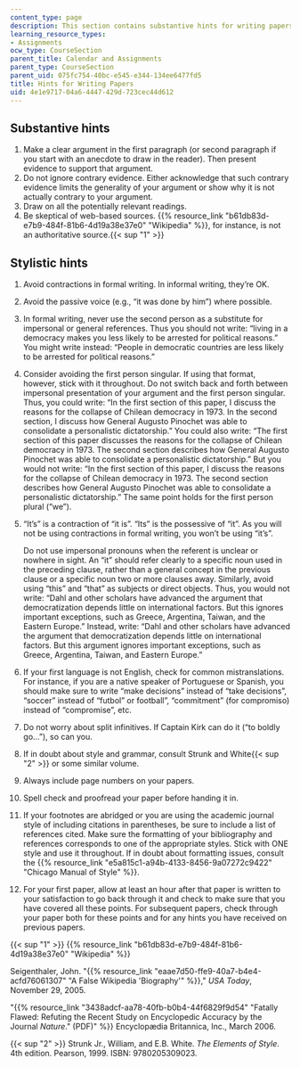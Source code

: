 ```yaml
---
content_type: page
description: This section contains substantive hints for writing papers.
learning_resource_types:
- Assignments
ocw_type: CourseSection
parent_title: Calendar and Assignments
parent_type: CourseSection
parent_uid: 075fc754-40bc-e545-e344-134ee6477fd5
title: Hints for Writing Papers
uid: 4e1e9717-04a6-4447-429d-723cec44d612
---
```


Substantive hints 
------------------

1.  Make a clear argument in the first paragraph (or second paragraph if you start with an anecdote to draw in the reader). Then present evidence to support that argument.
2.  Do not ignore contrary evidence. Either acknowledge that such contrary evidence limits the generality of your argument or show why it is not actually contrary to your argument.
3.  Draw on all the potentially relevant readings.
4.  Be skeptical of web-based sources. {{% resource_link "b61db83d-e7b9-484f-81b6-4d19a38e37e0" "Wikipedia" %}}, for instance, is not an authoritative source.{{< sup "1" >}}

Stylistic hints
---------------

1.  Avoid contractions in formal writing. In informal writing, they’re OK.
2.  Avoid the passive voice (e.g., “it was done by him”) where possible.
3.  In formal writing, never use the second person as a substitute for impersonal or general references. Thus you should not write: “living in a democracy makes you less likely to be arrested for political reasons.” You might write instead: “People in democratic countries are less likely to be arrested for political reasons.”
4.  Consider avoiding the first person singular. If using that format, however, stick with it throughout. Do not switch back and forth between impersonal presentation of your argument and the first person singular. Thus, you could write: “In the first section of this paper, I discuss the reasons for the collapse of Chilean democracy in 1973. In the second section, I discuss how General Augusto Pinochet was able to consolidate a personalistic dictatorship.” You could also write: “The first section of this paper discusses the reasons for the collapse of Chilean democracy in 1973. The second section describes how General Augusto Pinochet was able to consolidate a personalistic dictatorship.” But you would not write: “In the first section of this paper, I discuss the reasons for the collapse of Chilean democracy in 1973. The second section describes how General Augusto Pinochet was able to consolidate a personalistic dictatorship.” The same point holds for the first person plural (“we”).
5.  “It’s” is a contraction of “it is”. “Its” is the possessive of “it”. As you will not be using contractions in formal writing, you won’t be using “it’s”.
    
    Do not use impersonal pronouns when the referent is unclear or nowhere in sight. An “it” should refer clearly to a specific noun used in the preceding clause, rather than a general concept in the previous clause or a specific noun two or more clauses away. Similarly, avoid using “this” and “that” as subjects or direct objects. Thus, you would not write: “Dahl and other scholars have advanced the argument that democratization depends little on international factors. But this ignores important exceptions, such as Greece, Argentina, Taiwan, and the Eastern Europe.” Instead, write: “Dahl and other scholars have advanced the argument that democratization depends little on international factors. But this argument ignores important exceptions, such as Greece, Argentina, Taiwan, and Eastern Europe.”
    
6.  If your first language is not English, check for common mistranslations. For instance, if you are a native speaker of Portuguese or Spanish, you should make sure to write “make decisions” instead of “take decisions”, “soccer” instead of “futbol” or football”, “commitment” (for compromiso) instead of “compromise”, etc.
7.  Do not worry about split infinitives. If Captain Kirk can do it (“to boldly go…”), so can you.
8.  If in doubt about style and grammar, consult Strunk and White{{< sup "2" >}} or some similar volume.
9.  Always include page numbers on your papers.
10.  Spell check and proofread your paper before handing it in.
11.  If your footnotes are abridged or you are using the academic journal style of including citations in parentheses, be sure to include a list of references cited. Make sure the formatting of your bibliography and references corresponds to one of the appropriate styles. Stick with ONE style and use it throughout. If in doubt about formatting issues, consult the {{% resource_link "e5a815c1-a94b-4133-8456-9a07272c9422" "Chicago Manual of Style" %}}.
12.  For your first paper, allow at least an hour after that paper is written to your satisfaction to go back through it and check to make sure that you have covered all these points. For subsequent papers, check through your paper both for these points and for any hints you have received on previous papers. 

{{< sup "1" >}} {{% resource_link "b61db83d-e7b9-484f-81b6-4d19a38e37e0" "Wikipedia" %}}

Seigenthaler, John. "{{% resource_link "eaae7d50-ffe9-40a7-b4e4-acfd76061307" "A False Wikipedia 'Biography'" %}}," _USA Today_, November 29, 2005.

"{{% resource_link "3438adcf-aa78-40fb-b0b4-44f6829f9d54" "Fatally Flawed: Refuting the Recent Study on Encyclopedic Accuracy by the Journal _Nature_.\" (PDF)" %}} Encyclopædia Britannica, Inc., March 2006.

{{< sup "2" >}} Strunk Jr., William, and E.B. White. _The Elements of Style_. 4th edition. Pearson, 1999. ISBN: 9780205309023.